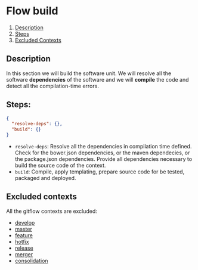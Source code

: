 # Flow build

1. [Description](#description)
1. [Steps](#steps)
1. [Excluded Contexts](#excluded-contexts)

## <a name="description"></a>Description

In this section we will build the software unit.
We will resolve all the software **dependencies** of the 
software and we will **compile** the code and detect all the 
compilation-time errors.

## <a name="steps"></a>Steps:


```json
{
  "resolve-deps": {},
  "build": {}
}
```
    
* `resolve-deps`: Resolve all the dependencies in compilation time defined. Check for the bower.json dependencies, or the maven dependecies, or the package.json dependencies. Provide all dependencies necessary to build the source code of the context.
* `build`: Compile, apply templating, prepare source code for be tested, packaged and deployed.

## <a name="excluded-contexts"></a>Excluded contexts

All the gitflow contexts are excluded:

* [develop][1]
* [master][2]
* [feature][3]
* [hotfix][4]
* [release][5]
* [merger][6]
* [consolidation][7]


[1]: https://github.com/cellsjs/pisco-gitflow-contexts/blob/master/contexts/develop/index.js
[2]: https://github.com/cellsjs/pisco-gitflow-contexts/blob/master/contexts/master/index.js
[3]: https://github.com/cellsjs/pisco-gitflow-contexts/blob/master/contexts/feature/index.js
[4]: https://github.com/cellsjs/pisco-gitflow-contexts/blob/master/contexts/hotfix/index.js
[5]: https://github.com/cellsjs/pisco-gitflow-contexts/blob/master/contexts/release/index.js
[6]: https://github.com/cellsjs/pisco-gitflow-contexts/blob/master/contexts/merger/index.js
[7]: https://github.com/cellsjs/pisco-gitflow-contexts/blob/master/contexts/consolidation/index.js
